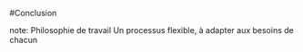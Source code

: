 <!-- .slide: data-breadcrumb="conclusion" -->
#Conclusion



note:
  Philosophie de travail
  Un processus flexible, à adapter aux besoins de chacun